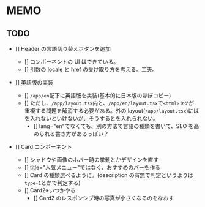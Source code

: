 # MEMO

## TODO

- [] Header の言語切り替えボタンを追加
  - [] コンポーネントの UI はできている。
  - [] 引数の locale と href の受け取り方を考える。工夫。
- [] 英語版の実装

  - [] `/app/en`配下に英語版を実装(基本的に日本版のほぼコピー)
  - [] ただし、`/app/layout.tsx`内と、`/app/en/layout.tsx`で`<html>タグ`が重複する問題を解消する必要がある。外の layout(`/app/layout.tsx`)には<html>を入れないといけないが、そうすると<html lang="en">を入れられない。
    - [] lang="en"でなくても、別の方法で言語の種類を書いて、SEO を高められる書き方があるっぽい？

- [] Card コンポーネント

  - [] シャドウや画像のホバー時の挙動とかデザインを直す
  - [] title="人気メニュー"ではなく、おすすめのバーを作る
  - [] Card の種類選べるように。(description の有無で判定というよりは`type-1`とかで判定する)
  - [] Card2※いつかやる
    - [] Card2 のレスポンシブ時の写真が小さくなるのをなおす
